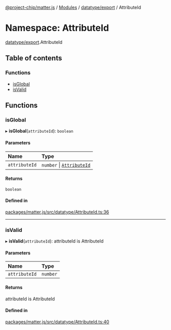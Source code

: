 [@project-chip/matter.js](../README.md) / [Modules](../modules.md) / [datatype/export](datatype_export.md) / AttributeId

# Namespace: AttributeId

[datatype/export](datatype_export.md).AttributeId

## Table of contents

### Functions

- [isGlobal](datatype_export.AttributeId.md#isglobal)
- [isValid](datatype_export.AttributeId.md#isvalid)

## Functions

### isGlobal

▸ **isGlobal**(`attributeId`): `boolean`

#### Parameters

| Name | Type |
| :------ | :------ |
| `attributeId` | `number` \| [`AttributeId`](datatype_export.md#attributeid) |

#### Returns

`boolean`

#### Defined in

[packages/matter.js/src/datatype/AttributeId.ts:36](https://github.com/project-chip/matter.js/blob/5f71eedebdb9fa54338bde320c311bb359b7455d/packages/matter.js/src/datatype/AttributeId.ts#L36)

___

### isValid

▸ **isValid**(`attributeId`): attributeId is AttributeId

#### Parameters

| Name | Type |
| :------ | :------ |
| `attributeId` | `number` |

#### Returns

attributeId is AttributeId

#### Defined in

[packages/matter.js/src/datatype/AttributeId.ts:40](https://github.com/project-chip/matter.js/blob/5f71eedebdb9fa54338bde320c311bb359b7455d/packages/matter.js/src/datatype/AttributeId.ts#L40)
